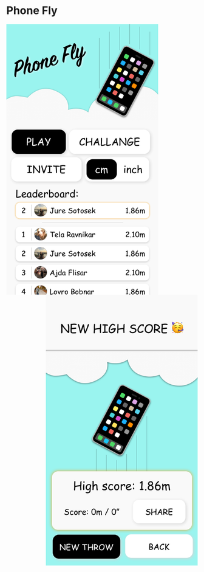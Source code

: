 # Phone Fly

<img align="left" src="media/IndexPage.png" width="400" />
<img align="right" src="media/PlayPage.png" width="400" />
